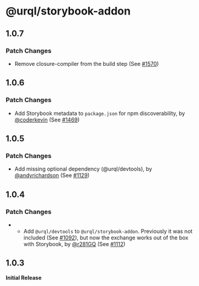# @urql/storybook-addon

## 1.0.7

### Patch Changes

- Remove closure-compiler from the build step (See [#1570](https://github.com/FormidableLabs/urql/pull/1570))

## 1.0.6

### Patch Changes

- Add Storybook metadata to `package.json` for npm discoverability, by [@coderkevin](https://github.com/coderkevin) (See [#1469](https://github.com/FormidableLabs/urql/pull/1469))

## 1.0.5

### Patch Changes

- Add missing optional dependency (@urql/devtools), by [@andyrichardson](https://github.com/andyrichardson) (See [#1129](https://github.com/FormidableLabs/urql/pull/1129))

## 1.0.4

### Patch Changes

- - Add `@urql/devtools` to `@urql/storybook-addon`. Previously it was not included (See [#1092](https://github.com/FormidableLabs/urql/issues/1092)), but now the exchange works out of the box with Storybook, by [@r281GQ](https://github.com/r281GQ) (See [#1112](https://github.com/FormidableLabs/urql/pull/1112))

## 1.0.3

**Initial Release**
